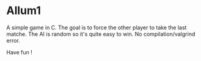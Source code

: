 # Allum1

A simple game in C. The goal is to force the other player to take the
last matche.
The AI is random so it's quite easy to win.
No compilation/valgrind error.

Have fun !
